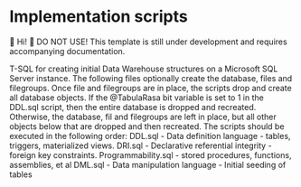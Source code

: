 # Implementation scripts

👋 Hi!
👀 DO NOT USE! This template is still under development and requires accompanying documentation.

T-SQL for creating initial Data Warehouse structures on a Microsoft SQL Server instance.
The following files optionally create the database, files and filegroups. 
Once file and filegroups are in place, the scripts drop and create all database objects.
If the @TabulaRasa bit variable is set to 1 in the DDL.sql script, then the entire database is dropped and recreated. Otherwise, the database, fil and filegroups are left in place, but all other objects below that are dropped and then recreated.
The scripts should be executed in the following order:
  DDL.sql - Data definition language - tables, triggers, materialized views.
  DRI.sql - Declarative referential integrity - foreign key constraints.
  Programmability.sql - stored procedures, functions, assemblies, et al
  DML.sql - Data manipulation language - Initial seeding of tables
